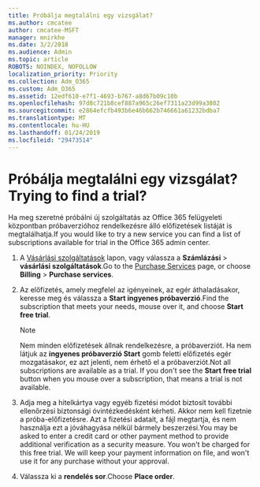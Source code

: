 ```yaml
---
title: Próbálja megtalálni egy vizsgálat?
ms.author: cmcatee
author: cmcatee-MSFT
manager: mnirkhe
ms.date: 3/2/2018
ms.audience: Admin
ms.topic: article
ROBOTS: NOINDEX, NOFOLLOW
localization_priority: Priority
ms.collection: Adm_O365
ms.custom: Adm_O365
ms.assetid: 12edf610-e7f1-4693-b767-a8d67b09c10b
ms.openlocfilehash: 97d8c721b8cef887a965c26ef7311a23d99a3802
ms.sourcegitcommit: e2864efcfb493b6e46b662b746661a61232bdba7
ms.translationtype: MT
ms.contentlocale: hu-HU
ms.lasthandoff: 01/24/2019
ms.locfileid: "29473514"
---
```

# <a name="trying-to-find-a-trial"></a><span data-ttu-id="10935-102">Próbálja megtalálni egy vizsgálat?</span><span class="sxs-lookup"><span data-stu-id="10935-102">Trying to find a trial?</span></span>

<span data-ttu-id="10935-103">Ha meg szeretné próbálni új szolgáltatás az Office 365 felügyeleti központban próbaverzióhoz rendelkezésre álló előfizetések listáját is megtalálhatja.</span><span class="sxs-lookup"><span data-stu-id="10935-103">If you would like to try a new service you can find a list of subscriptions available for trial in the Office 365 admin center.</span></span>
  
1. <span data-ttu-id="10935-104">A [Vásárlási szolgáltatások](https://go.microsoft.com/fwlink/p/?linkid=868433) lapon, vagy válassza a **Számlázási** \> **vásárlási szolgáltatások**.</span><span class="sxs-lookup"><span data-stu-id="10935-104">Go to the [Purchase Services](https://go.microsoft.com/fwlink/p/?linkid=868433) page, or choose **Billing** \> **Purchase services**.</span></span>
    
2. <span data-ttu-id="10935-105">Az előfizetés, amely megfelel az igényeinek, az egér áthaladásakor, keresse meg és válassza a **Start ingyenes próbaverzió**.</span><span class="sxs-lookup"><span data-stu-id="10935-105">Find the subscription that meets your needs, mouse over it, and choose **Start free trial**.</span></span>
    
    > [!NOTE]
    > <span data-ttu-id="10935-p101">Nem minden előfizetések állnak rendelkezésre, a próbaverziót. Ha nem látjuk az **ingyenes próbaverzió Start** gomb feletti előfizetés egér mozgatásakor, ez azt jelenti, nem érhető el a próbaverziót.</span><span class="sxs-lookup"><span data-stu-id="10935-p101">Not all subscriptions are available as a trial. If you don't see the **Start free trial** button when you mouse over a subscription, that means a trial is not available.</span></span> 
  
3. <span data-ttu-id="10935-p102">Adja meg a hitelkártya vagy egyéb fizetési módot biztosít további ellenőrzési biztonsági óvintézkedésként kérheti. Akkor nem kell fizetnie a próba-előfizetésre. Azt a fizetési adatait, a fájl megtartja, és nem használja ezt a jóváhagyása nélkül bármely beszerzési.</span><span class="sxs-lookup"><span data-stu-id="10935-p102">You may be asked to enter a credit card or other payment method to provide additional verification as a security measure. You won't be charged for this free trial. We will keep your payment information on file, and won't use it for any purchase without your approval.</span></span>
    
4. <span data-ttu-id="10935-111">Válassza ki a **rendelés sor**.</span><span class="sxs-lookup"><span data-stu-id="10935-111">Choose **Place order**.</span></span>
    

